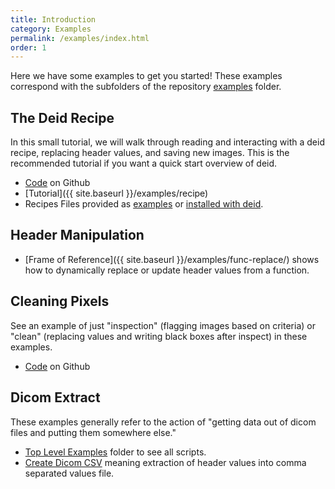 ```yaml
---
title: Introduction
category: Examples
permalink: /examples/index.html
order: 1
---
```


Here we have some examples to get you started! These examples correspond with
the subfolders of the repository [examples](https://github.com/pydicom/deid/tree/master/examples)
folder.

## The Deid Recipe

In this small tutorial, we will walk through reading and interacting with a deid recipe,
replacing header values, and saving new images. This is the recommended tutorial if you
want a quick start overview of deid.

 - [Code](https://github.com/pydicom/deid/tree/master/examples/recipe) on Github
 - [Tutorial]({{ site.baseurl }}/examples/recipe)
 - Recipes Files provided as [examples](https://github.com/pydicom/deid/tree/master/examples/deid) or [installed with deid](https://github.com/pydicom/deid/tree/master/deid/data).


## Header Manipulation

 - [Frame of Reference]({{ site.baseurl }}/examples/func-replace/) shows how to dynamically replace or update header values from a function.


## Cleaning Pixels

See an example of just "inspection" (flagging images based on criteria) or "clean"
(replacing values and writing black boxes after inspect) in these examples.

 - [Code](https://github.com/pydicom/deid/tree/master/examples/dicom/pixels) on Github


## Dicom Extract
These examples generally refer to the action of "getting data out of dicom files and putting
them somewhere else."

 - [Top Level Examples](https://github.com/pydicom/deid/tree/master/examples/dicom/dicom-extract) folder to see all scripts.
 - [Create Dicom CSV](https://github.com/pydicom/deid/blob/master/examples/dicom/dicom-extract/create-dicom-csv.py) meaning extraction of header values into comma separated values file.
